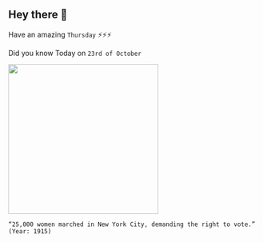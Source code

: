 ## Hey there 👋
Have an amazing `Thursday` ⚡⚡⚡

Did you know Today on `23rd of October`
 
 [<img src="https://imgs.6sqft.com/wp-content/uploads/2020/10/23100947/1915-NYC-suffrage-march-4.jpg" width="300" />](https://www.6sqft.com/on-october-23-1915-tens-of-thousands-of-nyc-women-marched-for-the-right-to-vote/#:~:text=On%20October%2023%2C%201915%2C%20tens%20of%20thousands%20of%20New%20Yorkers,between%2025%2C000%20and%2060%2C000%20participants.) 
 ```
“25,000 women marched in New York City, demanding the right to vote.” (Year: 1915)
```
